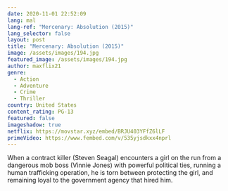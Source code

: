 ```yaml
---
date: 2020-11-01 22:52:09
lang: mal
lang-ref: "Mercenary: Absolution (2015)"
lang_selector: false
layout: post
title: "Mercenary: Absolution (2015)"
image: /assets/images/194.jpg
featured_image: /assets/images/194.jpg
author: maxflix21
genre:
  - Action
  - Adventure
  - Crime
  - Thriller
country: United States
content_rating: PG-13
featured: false
imageshadow: true
netflix: https://movstar.xyz/embed/BRJU403YFfZ6lLF
primeVideo: https://www.fembed.com/v/535yjsdkxx4nprl
---
```

When a contract killer (Steven Seagal) encounters a girl on the run from a dangerous mob boss (Vinnie Jones) with powerful political ties, running a human trafficking operation, he is torn between protecting the girl, and remaining loyal to the government agency that hired him.